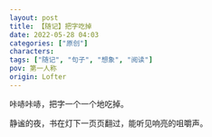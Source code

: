 ```yaml
---
layout: post
title: 【随记】把字吃掉
date: 2022-05-28 04:03
categories: ["原创"]
characters: 
tags: ["随记", "句子", "想象", "阅读"]
pov: 第一人称
origin: Lofter
---
```


咔哧咔哧，把字一个一个地吃掉。

静谧的夜，书在灯下一页页翻过，能听见响亮的咀嚼声。
